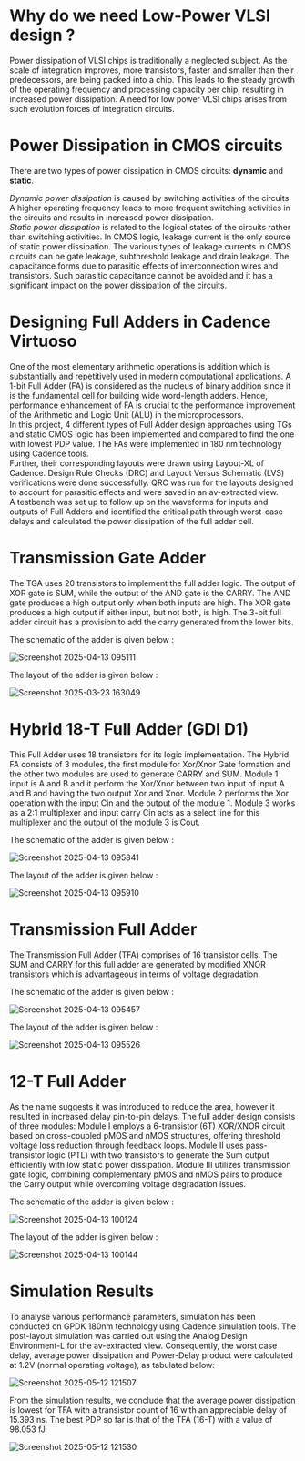 

# **Why do we need Low-Power VLSI design ?**

Power dissipation of VLSI chips is traditionally a neglected subject. As the scale of integration improves, more transistors, faster and smaller than their predecessors, are being packed into a chip. This leads to the steady growth of the operating frequency and processing capacity per chip, resulting in increased power dissipation. A need for low power VLSI chips arises from such evolution forces of integration circuits.

# **Power Dissipation in CMOS circuits**

There are two types of power dissipation in CMOS circuits: **dynamic** and **static**.

*Dynamic power dissipation* is caused by switching activities of the circuits. A higher operating frequency leads to more frequent switching activities in the circuits and results in increased power dissipation.<br>
*Static power dissipation* is related to the logical states of the circuits rather than switching activities. In CMOS logic, leakage current is the only source of static power dissipation. The various types of leakage currents in CMOS circuits can be gate leakage, subthreshold leakage and drain leakage. The capacitance forms due to parasitic effects of interconnection wires and transistors. Such parasitic capacitance cannot be avoided and it has a significant impact on the power dissipation of the circuits.

# **Designing Full Adders in Cadence Virtuoso**

One of the most elementary arithmetic operations is addition which is substantially and repetitively used in modern computational applications. A 1-bit Full Adder (FA) is considered as the nucleus of binary addition since it is the fundamental cell for building wide word-length adders. Hence, performance enhancement of FA is crucial to the performance improvement of the Arithmetic and Logic Unit (ALU) in the microprocessors.<br>
In this project, 4 different types of Full Adder design approaches using TGs and static CMOS logic has been implemented and compared to find the one with lowest PDP value. The FAs were implemented in 180 nm technology using Cadence tools.<br>
Further, their corresponding layouts were drawn using Layout-XL of Cadence. Design Rule Checks (DRC) and Layout Versus Schematic (LVS) verifications were done successfully. QRC was run for the layouts designed to account for parasitic effects and were saved in an av-extracted view.<br> 
A testbench was set up to follow up on the waveforms for inputs and outputs of Full Adders and identified the critical path through worst-case delays and calculated the power dissipation of the full adder cell.


# Transmission Gate Adder

The TGA uses 20 transistors to implement the full adder logic. The output of XOR gate is SUM, while the output of the AND gate is the CARRY. The AND gate produces a high output only when both inputs are high. The XOR gate produces a high output if either input, but not both, is high. The 3-bit full adder circuit has a provision to add the carry generated from the lower bits. 

The schematic of the adder is given below :

![Screenshot 2025-04-13 095111](https://github.com/user-attachments/assets/23cd4ce1-e1d1-4e46-8a66-053a665b9358)

The layout of the adder is given below :

![Screenshot 2025-03-23 163049](https://github.com/user-attachments/assets/a091677e-54e2-48a5-b4cb-923dd7da9fe5)

# Hybrid 18-T Full Adder (GDI D1)

This Full Adder uses 18 transistors for its logic implementation. The Hybrid FA consists of 3 modules, the first module for Xor/Xnor Gate formation and the other two modules are used to generate CARRY and SUM. Module 1 input is A and B and it perform the Xor/Xnor between two input of input A and B and having the two output Xor and Xnor. Module 2 performs the Xor operation with the input Cin and the output of the module 1. Module 3 works as a 2:1 multiplexer and input carry Cin acts as a select line for this multiplexer and the output of the module 3 is Cout. 

The schematic of the adder is given below :

![Screenshot 2025-04-13 095841](https://github.com/user-attachments/assets/ff7b2bc0-6fb0-44a8-8f94-fae882e2dd60)

The layout of the adder is given below : 

![Screenshot 2025-04-13 095910](https://github.com/user-attachments/assets/f781d193-a29c-4684-92a3-fbabfd3bff1b)

# Transmission Full Adder 

The Transmission Full Adder (TFA) comprises of 16 transistor cells. The SUM and CARRY for this full adder are generated by modified XNOR transistors which is advantageous in terms of voltage degradation. 

The schematic of the adder is given below :

![Screenshot 2025-04-13 095457](https://github.com/user-attachments/assets/c6e9a645-8127-40e9-ba5a-b36a44bcf559)

The layout of the adder is given below : 

![Screenshot 2025-04-13 095526](https://github.com/user-attachments/assets/f8d81e8e-7f96-4804-934e-40e988bc571d)

# 12-T Full Adder 
As the name suggests it was introduced to reduce the area, however it resulted in increased delay pin-to-pin delays. The full adder design consists of three modules: Module I employs a 6-transistor (6T) XOR/XNOR circuit based on cross-coupled pMOS and nMOS structures, offering threshold voltage loss reduction through feedback loops. Module II uses pass-transistor logic (PTL) with two transistors to generate the Sum output efficiently with low static power dissipation. Module III utilizes transmission gate logic, combining complementary pMOS and nMOS pairs to produce the Carry output while overcoming voltage degradation issues.

The schematic of the adder is given below :

![Screenshot 2025-04-13 100124](https://github.com/user-attachments/assets/e060fc09-301d-47d8-a1be-30cc824e212e)

The layout of the adder is given below : 

![Screenshot 2025-04-13 100144](https://github.com/user-attachments/assets/971ca797-bffd-407d-949e-d002927e3ae9)


# **Simulation Results**

To analyse various performance parameters, simulation has been conducted on GPDK 180nm technology using Cadence simulation tools. The post-layout simulation was carried out using the Analog Design Environment-L for the av-extracted view. Consequently, the worst case delay, average power dissipation and Power-Delay product were calculated at 1.2V (normal operating voltage), as tabulated below:

![Screenshot 2025-05-12 121507](https://github.com/user-attachments/assets/1f6b89c6-467c-4630-b57f-bc94f85cb168)

From the simulation results, we conclude that the average power dissipation is lowest for TFA with a transistor count of 16 with an appreciable delay of 15.393 ns. The best PDP so far is that of the TFA (16-T) with a value of 98.053 fJ.

![Screenshot 2025-05-12 121530](https://github.com/user-attachments/assets/ae3df949-1094-49de-a2f9-c89117175c9a)









